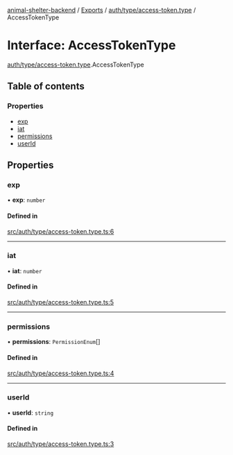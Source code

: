 [animal-shelter-backend](../README.md) / [Exports](../modules.md) / [auth/type/access-token.type](../modules/auth_type_access_token_type.md) / AccessTokenType

# Interface: AccessTokenType

[auth/type/access-token.type](../modules/auth_type_access_token_type.md).AccessTokenType

## Table of contents

### Properties

- [exp](auth_type_access_token_type.AccessTokenType.md#exp)
- [iat](auth_type_access_token_type.AccessTokenType.md#iat)
- [permissions](auth_type_access_token_type.AccessTokenType.md#permissions)
- [userId](auth_type_access_token_type.AccessTokenType.md#userid)

## Properties

### exp

• **exp**: `number`

#### Defined in

[src/auth/type/access-token.type.ts:6](https://github.com/B4LiN7/animal-shelter-backend/blob/1dff22f62fa53a2f3b721b18c90a57a5c18f4cde/src/auth/type/access-token.type.ts#L6)

___

### iat

• **iat**: `number`

#### Defined in

[src/auth/type/access-token.type.ts:5](https://github.com/B4LiN7/animal-shelter-backend/blob/1dff22f62fa53a2f3b721b18c90a57a5c18f4cde/src/auth/type/access-token.type.ts#L5)

___

### permissions

• **permissions**: `PermissionEnum`[]

#### Defined in

[src/auth/type/access-token.type.ts:4](https://github.com/B4LiN7/animal-shelter-backend/blob/1dff22f62fa53a2f3b721b18c90a57a5c18f4cde/src/auth/type/access-token.type.ts#L4)

___

### userId

• **userId**: `string`

#### Defined in

[src/auth/type/access-token.type.ts:3](https://github.com/B4LiN7/animal-shelter-backend/blob/1dff22f62fa53a2f3b721b18c90a57a5c18f4cde/src/auth/type/access-token.type.ts#L3)
